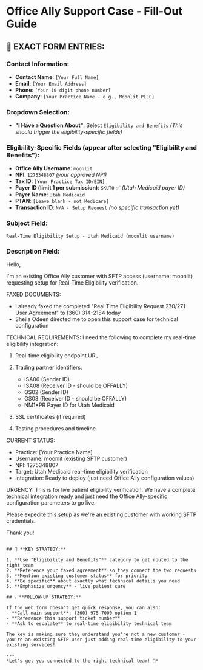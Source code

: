 # Office Ally Support Case - Fill-Out Guide

## 🎯 **EXACT FORM ENTRIES:**

### **Contact Information:**
- **Contact Name**: `[Your Full Name]`
- **Email**: `[Your Email Address]`
- **Phone**: `[Your 10-digit phone number]`
- **Company**: `[Your Practice Name - e.g., Moonlit PLLC]`

### **Dropdown Selection:**
- **"I Have a Question About"**: Select `Eligibility and Benefits`
  *(This should trigger the eligibility-specific fields)*

### **Eligibility-Specific Fields (appear after selecting "Eligibility and Benefits"):**
- **Office Ally Username**: `moonlit`
- **NPI**: `1275348807` *(your approved NPI)*
- **Tax ID**: `[Your Practice Tax ID/EIN]`
- **Payer ID (limit 1 per submission)**: `SKUT0` ✅ *(Utah Medicaid payer ID)*
- **Payer Name**: `Utah Medicaid`
- **PTAN**: `[Leave blank - not Medicare]`
- **Transaction ID**: `N/A - Setup Request` *(no specific transaction yet)*

### **Subject Field:**
```
Real-Time Eligibility Setup - Utah Medicaid (moonlit username)
```

### **Description Field:**

Hello,

I'm an existing Office Ally customer with SFTP access (username: moonlit) requesting setup for Real-Time Eligibility verification.

FAXED DOCUMENTS:
- I already faxed the completed "Real Time Eligibility Request 270/271 User Agreement" to (360) 314-2184 today
- Sheila Odeen directed me to open this support case for technical configuration

TECHNICAL REQUIREMENTS:
I need the following to complete my real-time eligibility integration:

1. Real-time eligibility endpoint URL
2. Trading partner identifiers:
   - ISA06 (Sender ID)  
   - ISA08 (Receiver ID - should be OFFALLY)
   - GS02 (Sender ID)
   - GS03 (Receiver ID - should be OFFALLY) 
   - NM1*PR Payer ID for Utah Medicaid

3. SSL certificates (if required)
4. Testing procedures and timeline

CURRENT STATUS:
- Practice: [Your Practice Name]
- Username: moonlit (existing SFTP customer)
- NPI: 1275348807
- Target: Utah Medicaid real-time eligibility verification
- Integration: Ready to deploy (just need Office Ally configuration values)

URGENCY:
This is for live patient eligibility verification. We have a complete technical integration ready and just need the Office Ally-specific configuration parameters to go live.

Please expedite this setup as we're an existing customer with working SFTP credentials.

Thank you!
```

## 🎯 **KEY STRATEGY:**

1. **Use "Eligibility and Benefits"** category to get routed to the right team
2. **Reference your faxed agreement** so they connect the two requests
3. **Mention existing customer status** for priority
4. **Be specific** about exactly what technical details you need
5. **Emphasize urgency** - live patient care

## 📞 **FOLLOW-UP STRATEGY:**

If the web form doesn't get quick response, you can also:
- **Call main support**: (360) 975-7000 option 1
- **Reference this support ticket number** 
- **Ask to escalate** to real-time eligibility technical team

The key is making sure they understand you're not a new customer - you're an existing SFTP user just adding real-time eligibility to your existing services!

---
*Let's get you connected to the right technical team! 🚀*